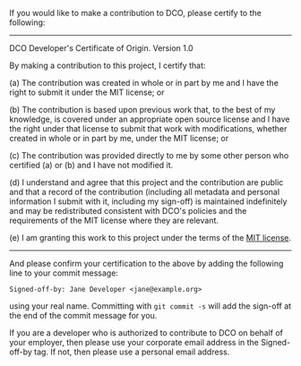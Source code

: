If you would like to make a contribution to DCO, please certify to the following:

---

DCO Developer's Certificate of Origin. Version 1.0

By making a contribution to this project, I certify that:

(a) The contribution was created in whole or in part by me and I have the right to submit it under the MIT license; or

(b) The contribution is based upon previous work that, to the best of my knowledge, is covered under an appropriate open source license and I have the right under that license to submit that work with modifications, whether created in whole or in part by me, under the MIT license; or

(c) The contribution was provided directly to me by some other person who certified (a) or (b) and I have not modified it.

(d) I understand and agree that this project and the contribution are public and that a record of the contribution (including all metadata and personal information I submit with it, including my sign-off) is maintained indefinitely and may be redistributed consistent with DCO's policies and the requirements of the MIT license where they are relevant.

(e) I am granting this work to this project under the terms of the [MIT license](http://opensource.org/licenses/MIT).

---

And please confirm your certification to the above by adding the following line to your commit message:

	Signed-off-by: Jane Developer <jane@example.org>

using your real name. Committing with `git commit -s` will add the sign-off at the end of the commit message for you.

If you are a developer who is authorized to contribute to DCO on behalf of your employer, then please use your corporate email address in the Signed-off-by tag. If not, then please use a personal email address.
